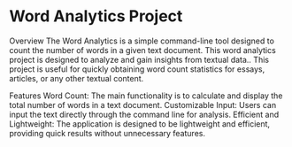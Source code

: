 <h1>Word Analytics Project</h1>
Overview
The Word Analytics is a simple command-line tool designed to count the number of words in a given text document. This word analytics project is designed to analyze and gain insights from textual data.. This project is useful for quickly obtaining word count statistics for essays, articles, or any other textual content.

Features
Word Count: The main functionality is to calculate and display the total number of words in a text document.
Customizable Input: Users can input the text directly through the command line for analysis.
Efficient and Lightweight: The application is designed to be lightweight and efficient, providing quick results without unnecessary features.
